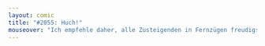 ```yaml
---
layout: comic
title: "#2055: Huch!"
mouseover: "Ich empfehle daher, alle Zusteigenden in Fernzügen freudigst zu begrüßen."
---
```

